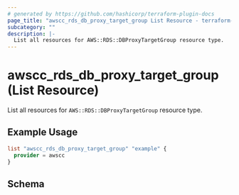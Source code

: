 ```yaml
---
# generated by https://github.com/hashicorp/terraform-plugin-docs
page_title: "awscc_rds_db_proxy_target_group List Resource - terraform-provider-awscc"
subcategory: ""
description: |-
  List all resources for AWS::RDS::DBProxyTargetGroup resource type.
---
```


# awscc_rds_db_proxy_target_group (List Resource)

List all resources for `AWS::RDS::DBProxyTargetGroup` resource type.

## Example Usage

```terraform
list "awscc_rds_db_proxy_target_group" "example" {
  provider = awscc
}
```

<!-- schema generated by tfplugindocs -->
## Schema
